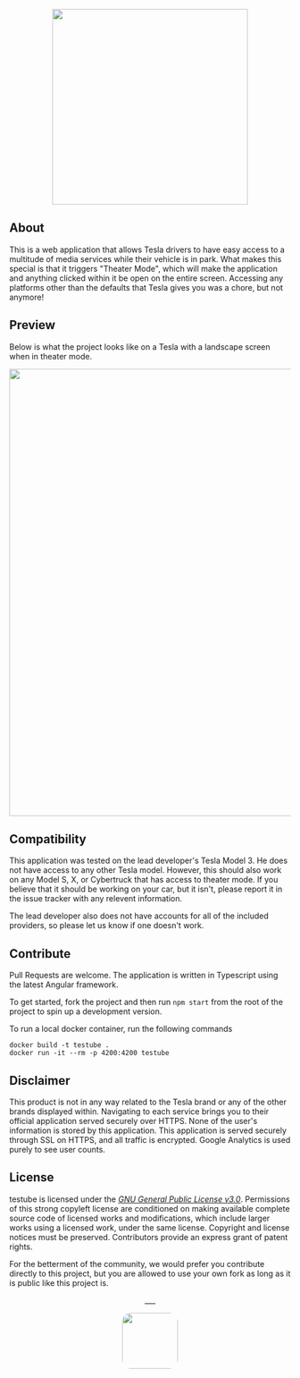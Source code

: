 <p align="center">
    <picture>
        <source media="(prefers-color-scheme: dark)" srcset="https://i.imgur.com/GiGgQuG.png">
        <source media="(prefers-color-scheme: light)" srcset="https://i.imgur.com/QIF1lqQ.png">
        <img src="https://i.imgur.com/QIF1lqQ.png" width="350">
    </picture>
</p>

## About
<p>This is a web application that allows Tesla drivers to have easy access to a multitude of media services while their vehicle is in park. What makes this special is that it triggers "Theater Mode", which will make the application and anything clicked within it be open on the entire screen. Accessing any platforms other than the defaults that Tesla gives you was a chore, but not anymore!</p>

## Preview
Below is what the project looks like on a Tesla with a landscape screen when in theater mode.
<p align="center">
    <img src="https://i.imgur.com/7ljolNG.png" width="800">
</p>

## Compatibility
<p>This application was tested on the lead developer's Tesla Model 3. He does not have access to any other Tesla model. However, this should also work on any Model S, X, or Cybertruck that has access to theater mode. If you believe that it should be working on your car, but it isn't, please report it in the issue tracker with any relevent information.</p>
<p>The lead developer also does not have accounts for all of the included providers, so please let us know if one doesn't work.</p>

## Contribute
Pull Requests are welcome. The application is written in Typescript using the latest Angular framework.

To get started, fork the project and then run `npm start` from the root of the project to spin up a development version.

To run a local docker container, run the following commands
```
docker build -t testube .
docker run -it --rm -p 4200:4200 testube
```

## Disclaimer
This product is not in any way related to the Tesla brand or any of the other brands displayed within. Navigating to each service brings you to their official application served securely over HTTPS. None of the user's information is stored by this application. This application is served securely through SSL on HTTPS, and all traffic is encrypted. Google Analytics is used purely to see user counts.

## License
testube is licensed under the [*GNU General Public License v3.0*](https://choosealicense.com/licenses/lgpl-3.0/). Permissions of this strong copyleft license are conditioned on making available complete source code of licensed works and modifications, which include larger works using a licensed work, under the same license. Copyright and license notices must be preserved. Contributors provide an express grant of patent rights.

For the betterment of the community, we would prefer you contribute directly to this project, but you are allowed to use your own fork as long as it is public like this project is. 

<p align="center">___</p>
<p align="center">
    <img src="https://avatars.githubusercontent.com/u/148131180?s=200&v=4" height="100" style="border-radius: 16px"><br>
    <picture>
        <source media="(prefers-color-scheme: dark)" srcset="https://arbitrari.dev/assets/arbitrari-white.png">
        <source media="(prefers-color-scheme: light)" srcset="https://arbitrari.dev/assets/arbitrari-black.png">
        <img src="https://arbitrari.dev/assets/arbitrari-black.png" height="16px" style="margin-top: 16px">
    </picture>
</p>
